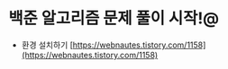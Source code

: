 # 백준 알고리즘 문제 풀이 시작!@

- 환경 설치하기
  [https://webnautes.tistory.com/1158](https://webnautes.tistory.com/1158)
